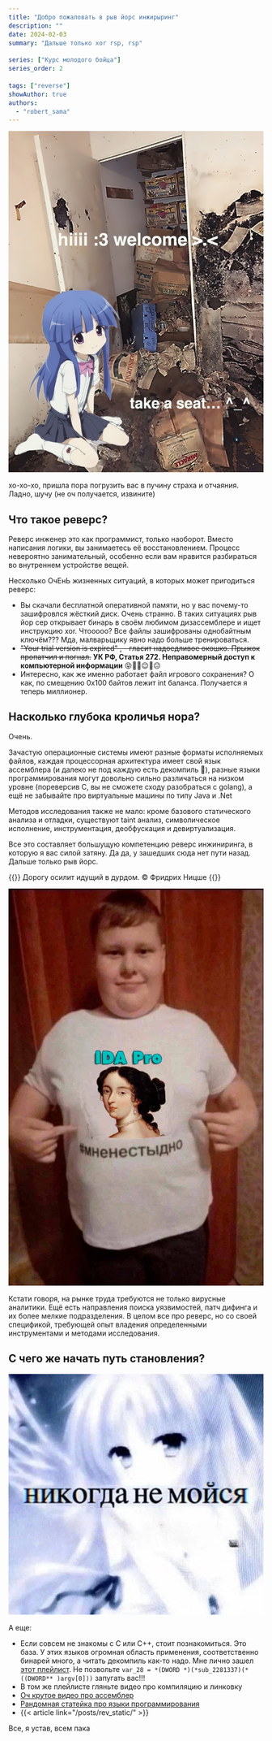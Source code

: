 ```yaml
---
title: "Добро пожаловать в рыв йорс инжирыринг"
description: ""
date: 2024-02-03
summary: "Дальше только xor rsp, rsp"

series: ["Курс молодого бойца"]
series_order: 2

tags: ["reverse"]
showAuthor: true
authors:
  - "robert_sama"
---
```


![rev man](welcome.jpg)

хо-хо-хо, пришла пора погрузить вас в пучину страха и отчаяния. Ладно, шучу (не оч получается, извините)

## Что такое реверс?
Реверс инженер это как программист, только наоборот. Вместо написания логики, вы занимаетесь её восстановлением. Процесс невероятно занимательный, особенно если вам нравится разбираться во внутреннем устройстве вещей.

Несколько ОчЕнЬ жизненных ситуаций, в которых может пригодиться реверс:
* Вы скачали бесплатной оперативной памяти, но у вас почему-то зашифровлся жёсткий диск. Очень странно. В таких ситуациях рыв йор сер открывает бинарь в своём любимом дизассемблере и ищет инструкцию xor. Чтооооо? Все файлы зашифрованы однобайтным ключём??? Мда, малварьщику явно надо больше тренироваться. 
* ~~"Your trial version is expired" , - гласит надоедливое окошко. Прыжок пропатчил и погнал.~~ **УК РФ, Статья 272. Неправомерный доступ к компьютерной информации** 😝🫣🥺😉🤯😐
* Интересно, как же именно работает файл игрового сохранения? О как, по смещению 0x100 байтов лежит int баланса. Получается я теперь миллионер.

## Насколько глубока кроличья нора?
Очень.

Зачастую операционные системы имеют разные форматы исполняемых файлов, каждая процессорная архитектура имеет свой язык ассемблера (и далеко не под каждую есть декомпиль 🥹), разные языки программирования могут довольно сильно различаться на низком уровне (пореверсив C, вы не сможете сходу разобраться с golang), а ещё не забывайте про виртуальные машины по типу Java и .Net

Методов исследования также не мало: кроме базового статического анализа и отладки, существуют taint анализ, символическое исполнение, инструментация, деобфускация и девиртуализация.

Все это составляет большущую компетенцию реверс инжиниринга, в которую я вас силой затяну. Да да, у зашедших сюда нет пути назад. Дальше только рыв йорс.

{{<lead>}}
Дорогу осилит идущий в дурдом. © Фридрих Ницше
{{</lead>}}

![rev man](rev_man.jpg "он уже освоил ida pro, а ты?")

Кстати говоря, на рынке труда требуются не только вирусные аналитики. Ещё есть направления поиска уязвимостей, патч дифинга и их более мелкие подразделения. В целом все про реверс, но со своей спецификой, требующей опыт владения определенными инструментами и методами исследования.

## С чего же начать путь становления?
![](first_rule.jpg)

А еще:
* Если совсем не знакомы с C или C++, стоит познакомиться. Это база. У этих языков огромная область применения, соответственно бинарей много, а читать декомпиль как-то надо. Мне лично зашел [этот плейлист](https://www.youtube.com/watch?v=18c3MTX0PK0&list=PLlrATfBNZ98dudnM48yfGUldqGD0S4FFb). Не позвольте ```var_28 = *(DWORD *)(*sub_2281337)(*((DWORD** )argv[0]))``` запугать вас!!!
* В том же плейлисте гляньте видео про компиляцию и линковку
* [Оч крутое видео про ассемблер](https://www.youtube.com/watch?v=PHyIP9g9BQw)
* [Рандомная статейка про языки программирования](https://habr.com/ru/articles/539784/)
* {{< article link="/posts/rev_static/" >}}

Все, я устав, всем пака